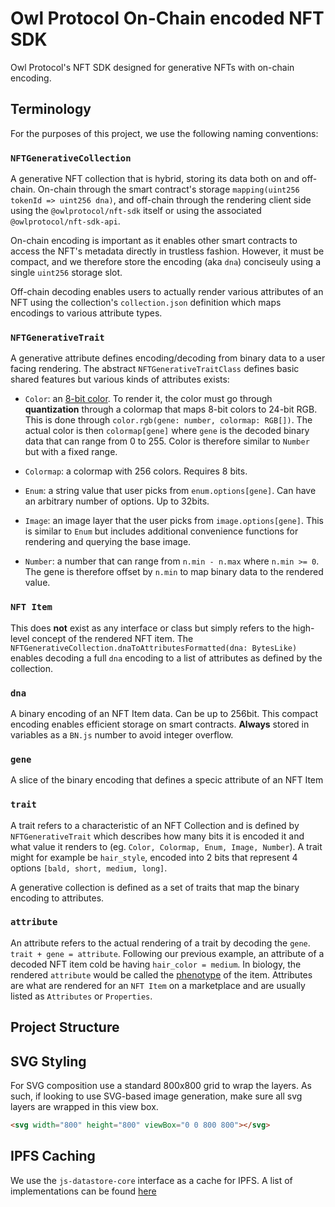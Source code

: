 # Owl Protocol On-Chain encoded NFT SDK
Owl Protocol's NFT SDK designed for generative NFTs with on-chain encoding.


## Terminology
For the purposes of this project, we use the following naming conventions:

### `NFTGenerativeCollection`
A generative NFT collection that is hybrid, storing its data both on and off-chain. On-chain through the smart contract's storage `mapping(uint256 tokenId => uint256 dna)`, and off-chain through the rendering client side using the `@owlprotocol/nft-sdk` itself or using the associated `@owlprotocol/nft-sdk-api`.

On-chain encoding is important as it enables other smart contracts to access the NFT's metadata directly in trustless fashion. However, it must be compact, and we therefore store the encoding (aka `dna`) conciseuly using a single `uint256` storage slot.

Off-chain decoding enables users to actually render various attributes of an NFT using the collection's `collection.json` definition which maps encodings to various attribute types.

### `NFTGenerativeTrait`
A generative attribute defines encoding/decoding from binary data to a user facing rendering. The abstract `NFTGenerativeTraitClass` defines basic shared features but various kinds of attributes exists:

* `Color`: an [8-bit color](https://en.wikipedia.org/wiki/8-bit_color). To render it, the color must go through **quantization** through a colormap that maps 8-bit colors to 24-bit RGB. This is done through `color.rgb(gene: number, colormap: RGB[])`. The actual color is then `colormap[gene]` where `gene` is the decoded binary data that can range from 0 to 255. Color is therefore similar to `Number` but with a fixed range.

* `Colormap`: a colormap with 256 colors. Requires 8 bits.

* `Enum`: a string value that user picks from `enum.options[gene]`. Can have an arbitrary number of options. Up to 32bits.
* `Image`: an image layer that the user picks from `image.options[gene]`. This is similar to `Enum` but includes additional convenience functions for rendering and querying the base image.
* `Number`: a number that can range from `n.min - n.max` where `n.min >= 0`. The gene is therefore offset by `n.min` to map binary data to the rendered value.


### `NFT Item`
This does **not** exist as any interface or class but simply refers to the high-level concept of the rendered NFT item. The `NFTGenerativeCollection.dnaToAttributesFormatted(dna: BytesLike)` enables decoding a full `dna` encoding to a list of attributes as defined by the collection.

### `dna`
A binary encoding of an NFT Item data. Can be up to 256bit. This compact encoding enables efficient storage on smart contracts. **Always** stored in variables as a `BN.js` number to avoid integer overflow.

### `gene`
A slice of the binary encoding that defines a specic attribute of an NFT Item

### `trait`
A trait refers to a characteristic of an NFT Collection and is defined by `NFTGenerativeTrait` which describes how many bits it is encoded it and what value it renders to (eg. `Color, Colormap, Enum, Image, Number`). A trait might for example be `hair_style`, encoded into 2 bits that represent 4 options `[bald, short, medium, long]`.

A generative collection is defined as a set of traits that map the binary encoding to attributes.

### `attribute`
An attribute refers to the actual rendering of a trait by decoding the `gene`. `trait + gene = attribute`. Following our previous example, an attribute of a  decoded NFT item cold be having `hair_color = medium`. In biology, the rendered `attribute` would be called the [phenotype](https://en.wikipedia.org/wiki/Phenotype) of the item.
Attributes are what are rendered for an `NFT Item` on a marketplace and are usually listed as `Attributes` or `Properties`.

## Project Structure

## SVG Styling
For SVG composition use a standard 800x800 grid to wrap the layers. As such, if looking to use SVG-based image generation, make sure all svg layers are wrapped in this view box.

```html
<svg width="800" height="800" viewBox="0 0 800 800"></svg>
```

## IPFS Caching
We use the `js-datastore-core` interface as a cache for IPFS.
A list of implementations can be found [here](https://github.com/orgs/ipfs/repositories?q=js-datastore&type=all&language=&sort=)

